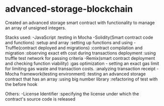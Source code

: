 # advanced-storage-blockchain

Created an advanced storage smart contract with functionality to manage an array of unsigned integers.

Stacks used: 
-JavaScript
    :testing in Mocha
-Solidity(Smart contract code and functions)
    :setup and array
    :setting up functions and using
-Truffle(contract deployed and migrations)
    :contract compilation and migration
    :observing exact eth cost during transactions deployment
    :using truffle test network for passing criteria
-Remix(smart contract deployment and checking function viability)
    :gas optimization - setting an exact gas limit for limiting gas waste and transaction costs.
    :analyzing transaction receipt
-Mocha framework(testing environment)
    :testing an advanced storage contract that has an array
    :using big number library
    :refactoring of test with the before hook

Others:
-License Identifier
    :specifying the license under which the contract's source code is released
    

